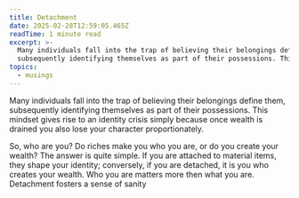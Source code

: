 ```yaml
---
title: Detachment
date: 2025-02-28T12:59:05.465Z
readTime: 1 minute read
excerpt: >-
  Many individuals fall into the trap of believing their belongings define them,
  subsequently identifying themselves as part of their possessions. This ...
topics:
  - musings
---
```

Many individuals fall into the trap of believing their belongings define them, subsequently identifying themselves as part of their possessions. This mindset gives rise to an identity crisis simply because once wealth is drained you also lose your character proportionately.
 
 So, who are you? Do riches make you who you are, or do you create your wealth? The answer is quite simple. If you are attached to material items, they shape your identity; conversely, if you are detached, it is you who creates your wealth. Who you are matters more then what you are.
 Detachment fosters a sense of sanity
